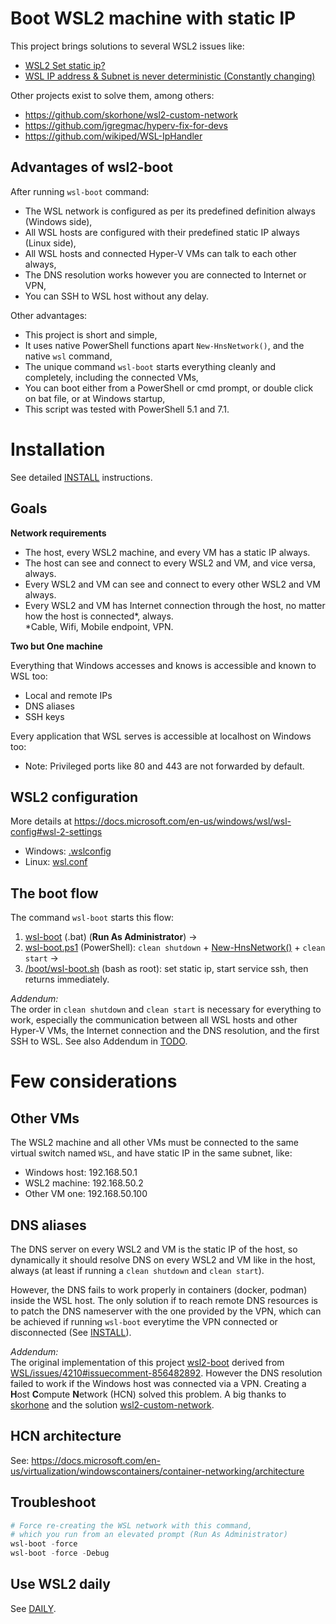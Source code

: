 # Boot WSL2 machine with static IP

This project brings solutions to several WSL2 issues like:
- [WSL2 Set static ip?](https://github.com/microsoft/WSL/issues/4210)
- [WSL IP address & Subnet is never deterministic (Constantly changing)](https://github.com/microsoft/WSL/issues/4467)

Other projects exist to solve them, among others:
- https://github.com/skorhone/wsl2-custom-network
- https://github.com/jgregmac/hyperv-fix-for-devs
- https://github.com/wikiped/WSL-IpHandler

## Advantages of wsl2-boot

After running `wsl-boot` command:
- The WSL network is configured as per its predefined definition always (Windows side),
- All WSL hosts are configured with their predefined static IP always (Linux side),
- All WSL hosts and connected Hyper-V VMs can talk to each other always,
- The DNS resolution works however you are connected to Internet or VPN,
- You can SSH to WSL host without any delay.

Other advantages:
- This project is short and simple,
- It uses native PowerShell functions apart `New-HnsNetwork()`, and the native `wsl` command,
- The unique command `wsl-boot` starts everything cleanly and completely, including the connected VMs,
- You can boot either from a PowerShell or cmd prompt, or double click on bat file, or at Windows startup,
- This script was tested with PowerShell 5.1 and 7.1.

# Installation

See detailed [INSTALL](./INSTALL.md) instructions.

## Goals

**Network requirements**

- The host, every WSL2 machine, and every VM has a static IP always.
- The host can see and connect to every WSL2 and VM, and vice versa, always.
- Every WSL2 and VM can see and connect to every other WSL2 and VM always.
- Every WSL2 and VM has Internet connection through the host, no matter how the host is connected\*, always.<br/>
  \*Cable, Wifi, Mobile endpoint, VPN.

**Two but One machine**

Everything that Windows accesses and knows is accessible and known to WSL too:
- Local and remote IPs
- DNS aliases
- SSH keys

Every application that WSL serves is accessible at localhost on Windows too:
- Note: Privileged ports like 80 and 443 are not forwarded by default.

## WSL2 configuration

More details at https://docs.microsoft.com/en-us/windows/wsl/wsl-config#wsl-2-settings
- Windows: [.wslconfig](./windows/.wslconfig)
- Linux: [wsl.conf](./linux/wsl.conf)

## The boot flow

The command `wsl-boot` starts this flow:
1. [wsl-boot](./windows/wsl-boot.bat) (.bat) (**Run As Administrator**) ->
2. [wsl-boot.ps1](./windows/wsl-boot.ps1) (PowerShell): `clean shutdown` + [New-HnsNetwork()](./windows/HnsEx.ps1) + `clean start` ->
3. [/boot/wsl-boot.sh](./linux/wsl-boot.sh) (bash as root): set static ip, start service ssh, then returns immediately.

*Addendum:*<br/>
The order in `clean shutdown` and `clean start` is necessary for everything to work, especially the communication between all WSL hosts and other Hyper-V VMs, the Internet connection and the DNS resolution, and the first SSH to WSL.
See also Addendum in [TODO](./doc/TODO.md).

# Few considerations

## Other VMs

The WSL2 machine and all other VMs must be connected to the same virtual switch named `WSL`, and have static IP in the same subnet, like:
- Windows host: 192.168.50.1
- WSL2 machine: 192.168.50.2
- Other VM one: 192.168.50.100

## DNS aliases

The DNS server on every WSL2 and VM is the static IP of the host, so dynamically it should resolve DNS on every WSL2 and VM like in the host, always (at least if running a `clean shutdown` and `clean start`).

However, the DNS fails to work properly in containers (docker, podman) inside the WSL host. The only solution if to reach remote DNS resources is to patch the DNS nameserver with the one provided by the VPN, which can be achieved if running `wsl-boot` everytime the VPN connected or disconnected (See [INSTALL](./INSTALL.md)).

*Addendum:*<br/>
The original implementation of this project [wsl2-boot](https://github.com/ocroz/wsl2-boot) derived from [WSL/issues/4210#issuecomment-856482892](https://github.com/microsoft/WSL/issues/4210#issuecomment-856482892).
However the DNS resolution failed to work if the Windows host was connected via a VPN. Creating a **H**ost **C**ompute **N**etwork (HCN) solved this problem. A big thanks to [skorhone](https://github.com/skorhone) and the solution [wsl2-custom-network](https://github.com/skorhone/wsl2-custom-network).

## HCN architecture

See: https://docs.microsoft.com/en-us/virtualization/windowscontainers/container-networking/architecture

## Troubleshoot

```powershell
# Force re-creating the WSL network with this command,
# which you run from an elevated prompt (Run As Administrator)
wsl-boot -force
wsl-boot -force -Debug
```

## Use WSL2 daily

See [DAILY](./doc/DAILY.md).
